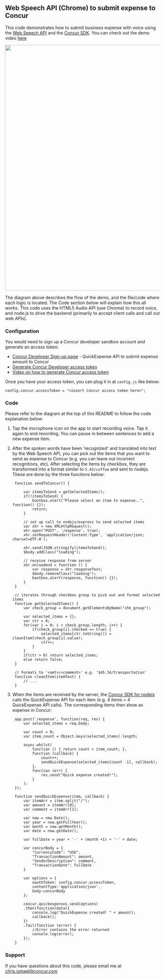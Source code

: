 ## Web Speech API (Chrome) to submit expense to Concur
This code demonstrates how to submit business expense with voice using the [Web Speech API](http://dvcs.w3.org/hg/speech-api/raw-file/tip/speechapi.html)  and the [Concur SDK](https://github.com/concur/concur-platform-sdk-js).  You can check out the demo video [here](https://www.youtube.com/watch?v=paCuZL-6drw)

<img src="https://jfqcza.bn1301.livefilestore.com/y2pL04qUEGxVy3xvmjgX8oGUfJxAaRQ3-onuryF7N7vxZehbsmE4_T9IEe7FqKlkEAnPBG6V4iT_FspUcKfaWGPXuPmbvtyo0S_XzRGh1z4eEdR_aX-5GbyqL34WYx8VoVQ/ConcurWebSpeechDiagram.PNG?psid=1" width="800px" />

The diagram above describes the flow of the demo, and the file/code where each logic is located.  The Code section below will explain how this all works. This code uses the HTML5 Audio API (use Chrome) to record voice, and node.js to drive the backend (primarily to accept client calls and call out web APIs). 

### Configuration
You would need to sign up a Concur developer sandbox account and generate an access token:

- [Concur Developer Sign-up page](https://developer.concur.com/register) - QuickExpense API to submit expense amount to Concur
- [Generate Concur Developer access token](https://developer.concur.com/oauth-20/native-flow)
- [Video on how to generate Concur access token](https://www.youtube.com/watch?v=Cy2rPV_I03w)

Once you have your access token, you can plug it in at `config.js` like below:

    config.concur.accessToken = "<insert Concur access token here>";

### Code
Please refer to the diagram at the top of this README to follow the code explanation below:

1. Tap the microphone icon on the app to start recording voice. Tap it again to end recording.  You can pause in between sentences to add a new expense item.
2. After the spoken words have been 'recognized' and translated into text by the Web Speech API, you can pick out the items that you want to send as expense to Concur (e.g. you can leave out incorrect recognitions, etc).  After selecting the items by checkbox, they are transformed into a format similar to `5.43/coffee` and sent to nodejs.  These are done by the three functions below:
             
		function sendToConcur() {

			var itemsToSend = getSelectedItems();
			if(!itemsToSend) {
				bootbox.alert("Please select an item to expense..", function() {});
				return;
			}

			// set up call to nodejs/express to send selected items
			var xhr = new XMLHttpRequest();
			xhr.open("POST", '/expense', true);
			xhr.setRequestHeader('Content-Type', 'application/json; charset=UTF-8');

			xhr.send(JSON.stringify(itemsToSend));
			$body.addClass("loading");

			// receive response from server
			xhr.onloadend = function () {
				var response = xhr.responseText;
				$body.removeClass("loading");
				bootbox.alert(response, function() {});
			}
	  	}

		// iterates through checkbox group to pick out and format selected items
		function getSelectedItems() {
			var check_group = document.getElementsByName("chk_group");

			var selected_items = {};
			var ctr = 0;
			for(var i = 0; i < check_group.length; i++) {
				if(check_group[i].checked == true) {
					selected_items[ctr.toString()] = cleanItem(check_group[i].value);
					ctr++;
				}
			}
			if(ctr > 0) return selected_items;
			else return false;
		}

		// Formats to '<amt>/<comment>' e.g. '$45.34/transportation'
		function cleanItem(itemText) {
			// ... 
		}
     
3. When the items are received by the server, the [Concur SDK for nodejs](http://github.com/concur) calls the QuickExpense API for each item (e.g. 4 items = 4 QuickExpense API calls).  The corresponding items then show as expense in Concur:

		app.post('/expense', function(req, res) {
			var selected_items = req.body;

			var count = 0;
			var item_count = Object.keys(selected_items).length;

			async.whilst(
				function () { return count < item_count; },
				function (callback) {
					count++;
					sendQuickExpense(selected_items[count -1], callback);
				},
				function (err) {
					res.send("Quick expense created!");
				}
			);
		});

		function sendQuickExpense(item, callback) {
			var itemArr = item.split("/");
			var amount = itemArr[0];
			var comment = itemArr[1];

			var now = new Date();
			var year = now.getFullYear();
			var month = now.getMonth();
			var date = now.getDate();

			var fullDate = year + '-' + (month +1) + '-' + date;

			var concurBody = {
				"CurrencyCode": "USD",
				"TransactionAmount": amount,
				"VendorDescription": comment,
				"TransactionDate": fullDate
			}

			var options = {
				oauthToken: config.concur.accessToken,
				contentType:'application/json',
				body:concurBody
			};

			concur.quickexpenses.send(options)
			.then(function(data){
				console.log("QuickExpense created! " + amount);
				callback();
			})
			.fail(function (error) {
				//Error contains the error returned
				console.log(error);
			});
		}

### Support
If you have questions about this code, please email me at chris.ismael@concur.com 